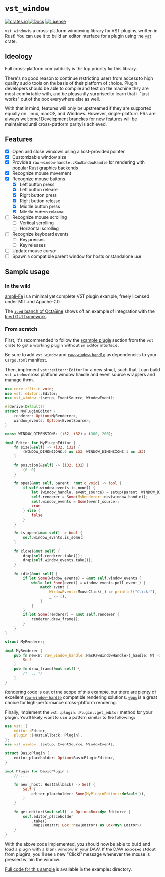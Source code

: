 # `vst_window`

[![crates.io](https://img.shields.io/crates/v/vst_window.svg)](https://crates.io/crates/vst_window)
[![Docs](https://docs.rs/vst_window/badge.svg)](https://docs.rs/vst_window/)
[![License](https://img.shields.io/badge/license-MIT-blue.svg)]()

`vst_window` is a cross-platform windowing library for VST plugins, written in Rust!
You can use it to build an editor interface for a plugin using the [`vst`](https://crates.io/crates/vst) crate.

## Ideology

Full cross-platform compatibility is the top priority for this library.

There's no good reason to continue restricting users from access to high quality audio tools on the basis of their platform of choice.
Plugin developers should be able to compile and test on the machine they are most comfortable with, and be pleasantly surprised to learn that it "just works" out of the box everywhere else as well.

With that in mind, features will only be upstreamed if they are supported equally on Linux, macOS, and Windows.
However, single-platform PRs are always welcome!
Development branches for new features will be maintained until cross-platform parity is achieved.

## Features

- [x] Open and close windows using a host-provided pointer
- [x] Customizable window size
- [x] Provide a `raw-window-handle::RawWindowHandle` for rendering with popular Rust graphics backends
- [x] Recognize mouse movement
- [x] Recognize mouse buttons
  - [x] Left button press
  - [x] Left button release
  - [x] Right button press
  - [x] Right button release
  - [x] Middle button press
  - [x] Middle button release
- [ ] Recognize mouse scrolling
  - [ ] Vertical scrolling
  - [ ] Horizontal scrolling
- [ ] Recognize keyboard events
  - [ ] Key presses
  - [ ] Key releases
- [ ] Update mouse cursor
- [ ] Spawn a compatible parent window for hosts or standalone use

## Sample usage

### In the wild

[ampli-Fe](https://github.com/antonok-edm/ampli-fe) is a minimal yet complete VST plugin example, freely licensed under MIT and Apache-2.0.

The [`iced` branch of OctaSine](https://github.com/greatest-ape/OctaSine/tree/iced) shows off an example of integration with the [Iced GUI framework](https://github.com/hecrj/iced).

### From scratch

First, it's recommended to follow the [example plugin](https://github.com/RustAudio/vst-rs#example-plugin) section from the `vst` crate to get a working plugin without an editor interface.

Be sure to add `vst_window` and [`raw-window-handle`](https://crates.io/crates/raw-window-handle) as dependencies to your `Cargo.toml` manifest.

Then, implement `vst::editor::Editor` for a new struct, such that it can build `vst_window` cross platform window handle and event source wrappers and manage them.

```rust
use core::ffi::c_void;
use vst::editor::Editor;
use vst_window::{setup, EventSource, WindowEvent};

#[derive(Default)]
struct MyPluginEditor {
    renderer: Option<MyRenderer>,
    window_events: Option<EventSource>,
}

const WINDOW_DIMENSIONS: (i32, i32) = (300, 200);

impl Editor for MyPluginEditor {
    fn size(&self) -> (i32, i32) {
        (WINDOW_DIMENSIONS.0 as i32, WINDOW_DIMENSIONS.1 as i32)
    }

    fn position(&self) -> (i32, i32) {
        (0, 0)
    }

    fn open(&mut self, parent: *mut c_void) -> bool {
        if self.window_events.is_none() {
            let (window_handle, event_source) = setup(parent, WINDOW_DIMENSIONS);
            self.renderer = Some(MyRenderer::new(window_handle));
            self.window_events = Some(event_source);
            true
        } else {
            false
        }
    }

    fn is_open(&mut self) -> bool {
        self.window_events.is_some()
    }

    fn close(&mut self) {
        drop(self.renderer.take());
        drop(self.window_events.take());
    }

    fn idle(&mut self) {
        if let Some(window_events) = &mut self.window_events {
            while let Some(event) = window_events.poll_event() {
                match event {
                    WindowEvent::MouseClick(_) => println!("Click!"),
                    _ => (),
                }
            }
        }
        if let Some(renderer) = &mut self.renderer {
            renderer.draw_frame();
        }
    }
}

struct MyRenderer;

impl MyRenderer {
    pub fn new<W: raw_window_handle::HasRawWindowHandle>(_handle: W) -> Self {
        Self
    }
    pub fn draw_frame(&mut self) {
        /* ... */
    }
}
```

Rendering code is out of the scope of this example, but there are [plenty](https://crates.io/crates/raw-window-handle/reverse_dependencies) of excellent [`raw-window-handle`](https://crates.io/crates/raw_window_handle) compatible rendering solutions.
[`wgpu`](https://crates.io/crates/wgpu) is a great choice for high-performance cross-platform rendering.

Finally, implement the `vst::plugin::Plugin::get_editor` method for your plugin.
You'll likely want to use a pattern similar to the following:

```rust
use vst::{
    editor::Editor,
    plugin::{HostCallback, Plugin},
};
use vst_window::{setup, EventSource, WindowEvent};

struct BasicPlugin {
    editor_placeholder: Option<BasicPluginEditor>,
}

impl Plugin for BasicPlugin {
    // ...

    fn new(_host: HostCallback) -> Self {
        Self {
            editor_placeholder: Some(MyPluginEditor::default()),
        }
    }

    fn get_editor(&mut self) -> Option<Box<dyn Editor>> {
        self.editor_placeholder
            .take()
            .map(|editor| Box::new(editor) as Box<dyn Editor>)
    }
}
```

With the above code implemented, you should now be able to build and load a plugin with a blank window in your DAW.
If the DAW exposes stdout from plugins, you'll see a new "Click!" message whenever the mouse is pressed within the window.

[Full code for this sample](/examples/basic.rs) is available in the examples directory.
